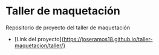 # Taller de maquetación

Repositorio de proyecto del taller de maquetación

- [Link del proyecto]{https://joseramos18.github.io/taller-maquetacion/taller/}